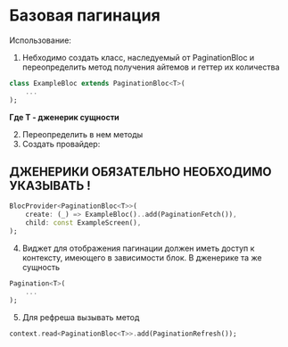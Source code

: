 # Базовая пагинация

Использование:

1. Небходимо создать класс, наследуемый от PaginationBloc и переопределить
метод получения айтемов и геттер их количества
```dart
class ExampleBloc extends PaginationBloc<T>(
    ...
);
```
**Где T - дженерик сущности**   

2. Переопределить в нем методы
3. Создать провайдер:

## ДЖЕНЕРИКИ ОБЯЗАТЕЛЬНО НЕОБХОДИМО УКАЗЫВАТЬ !
```dart
BlocProvider<PaginationBloc<T>>(
    create: (_) => ExampleBloc()..add(PaginationFetch()),
    child: const ExampleScreen(),
);
```
4. Виджет для отображения пагинации должен иметь доступ к контексту,
имеющего в зависимости блок. В дженерике та же сущность
```dart
Pagination<T>(
    ...
);
```
5. Для рефреша вызывать метод
```dart
context.read<PaginationBloc<T>>.add(PaginationRefresh());
```
